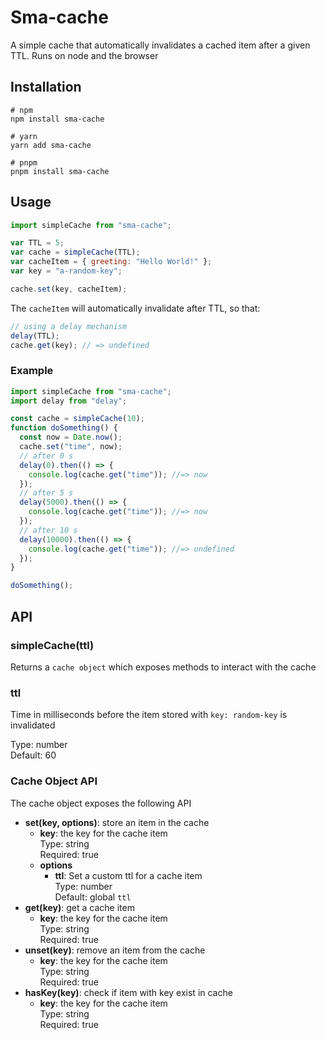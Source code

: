 # Sma-cache

A simple cache that automatically invalidates a cached item after a given TTL. Runs on node and the browser

## Installation

```shell
# npm
npm install sma-cache

# yarn
yarn add sma-cache

# pnpm
pnpm install sma-cache
```

## Usage

```js
import simpleCache from "sma-cache";

var TTL = 5;
var cache = simpleCache(TTL);
var cacheItem = { greeting: "Hello World!" };
var key = "a-random-key";

cache.set(key, cacheItem);
```

The `cacheItem` will automatically invalidate after TTL, so that:

```js
// using a delay mechanism
delay(TTL);
cache.get(key); // => undefined
```

### Example

```js
import simpleCache from "sma-cache";
import delay from "delay";

const cache = simpleCache(10);
function doSomething() {
  const now = Date.now();
  cache.set("time", now);
  // after 0 s
  delay(0).then(() => {
    console.log(cache.get("time")); //=> now
  });
  // after 5 s
  delay(5000).then(() => {
    console.log(cache.get("time")); //=> now
  });
  // after 10 s
  delay(10000).then(() => {
    console.log(cache.get("time")); //=> undefined
  });
}

doSomething();
```

## API

### simpleCache(ttl)

Returns a `cache object` which exposes methods to interact with the cache

### ttl

Time in milliseconds before the item stored with `key: random-key` is invalidated

Type: number <br>
Default: 60

### Cache Object API

The cache object exposes the following API

- **set(key, options)**: store an item in the cache
  - **key**: the key for the cache item<br>
    Type: string<br>
    Required: true
  - **options**
    - **ttl**: Set a custom ttl for a cache item<br>
      Type: number<br>
      Default: global `ttl`
- **get(key)**: get a cache item
  - **key**: the key for the cache item <br>
    Type: string<br>
    Required: true
- **unset(key)**: remove an item from the cache
  - **key**: the key for the cache item<br>
    Type: string<br>
    Required: true
- **hasKey(key)**: check if item with key exist in cache
  - **key**: the key for the cache item<br>
    Type: string<br>
    Required: true
